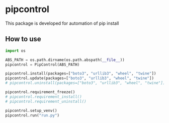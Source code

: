 # pipcontrol

This package is developed for automation of pip install

## How to use

```python
import os

ABS_PATH = os.path.dirname(os.path.abspath(__file__))
pipcontrol = PipControl(ABS_PATH)

pipcontrol.install(packages=["boto3", "urllib3", "wheel", "twine"])
pipcontrol.update(packages=["boto3", "urllib3", "wheel", "twine"])
# pipcontrol.uninstall(packages=["boto3", "urllib3", "wheel", "twine"])

pipcontrol.requirement_freeze()
# pipcontrol.requirement_install()
# pipcontrol.requirement_uninstall()

pipcontrol.setup_venv()
pipcontrol.run("run.py")

```
